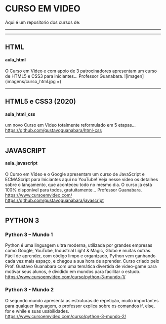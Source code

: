 # CURSO EM VIDEO
Aqui é um repositorio dos cursos de:

----
----
## HTML
#### aula_html
O Curso em Video e com apoio de 3 patrocinadores apresentam um curso de HTML5 e CSS3 para iniciantes... 
Professor Guanabara.
![imagen](imagens/curso_html.jpg =)

----
## HTML5 e CSS3 (2020)
#### aula_html_css
um novo Curso em Video totalmente reformulado em 5 etapas... 
https://github.com/gustavoguanabara/html-css

----
## JAVASCRIPT
#### aula_javascript
O Curso em Vídeo e o Google apresentam um curso de JavaScript e ECMAScript para Iniciantes aqui no YouTube! Veja nesse vídeo os detalhes sobre o lançamento, que aconteceu todo no mesmo dia. O curso já está 100% disponível para todos, gratuitamente... 
Professor Guanabara. 
https://www.cursoemvideo.com/
https://github.com/gustavoguanabara/javascript

----
## PYTHON 3 
### Python 3 – Mundo 1
Python é uma linguagem ultra moderna, utilizada por grandes empresas como Google, YouTube, Industrial Light & Magic, Globo e muitas outras. Fácil de aprender, com código limpo e organizado, Python vem ganhando cada vez mais espaço, e chegou a sua hora de aprender. Curso criado pelo Prof. Gustavo Guanabara com uma temática divertida de vídeo-game para motivar seus alunos, é dividido em mundos para facilitar o estudo.
https://www.cursoemvideo.com/curso/python-3-mundo-1/

### Python 3 - Mundo 2
O segundo mundo apresenta as estruturas de repetição, muito importantes para qualquer linguagem, o professor explica sobre os comandos if, else, for e while e suas usabilidades.
https://www.cursoemvideo.com/curso/python-3-mundo-2/


